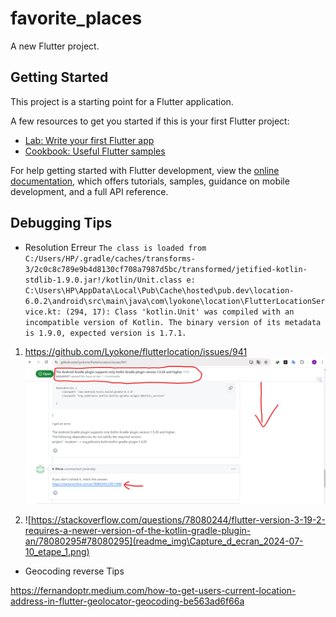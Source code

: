 # favorite_places

A new Flutter project.

## Getting Started

This project is a starting point for a Flutter application.

A few resources to get you started if this is your first Flutter project:

- [Lab: Write your first Flutter app](https://docs.flutter.dev/get-started/codelab)
- [Cookbook: Useful Flutter samples](https://docs.flutter.dev/cookbook)

For help getting started with Flutter development, view the
[online documentation](https://docs.flutter.dev/), which offers tutorials,
samples, guidance on mobile development, and a full API reference.

## Debugging Tips

- Resolution Erreur `The class is loaded from C:/Users/HP/.gradle/caches/transforms-3/2c0c8c789e9b4d8130cf708a7987d5bc/transformed/jetified-kotlin-stdlib-1.9.0.jar!/kotlin/Unit.class
e: C:\Users\HP\AppData\Local\Pub\Cache\hosted\pub.dev\location-6.0.2\android\src\main\java\com\lyokone\location\FlutterLocationService.kt: (294, 17): Class 'kotlin.Unit' was compiled with an incompatible version of Kotlin. The binary version of its metadata is 1.9.0, expected version is 1.7.1.`

1. https://github.com/Lyokone/flutterlocation/issues/941
   ![](/readme_img/Capture_d_ecran_2024-07-10_etape_1.png)

2. ![https://stackoverflow.com/questions/78080244/flutter-version-3-19-2-requires-a-newer-version-of-the-kotlin-gradle-plugin-an/78080295#78080295](readme_img\Capture_d_ecran_2024-07-10_etape_1.png)


- Geocoding reverse Tips

https://fernandoptr.medium.com/how-to-get-users-current-location-address-in-flutter-geolocator-geocoding-be563ad6f66a